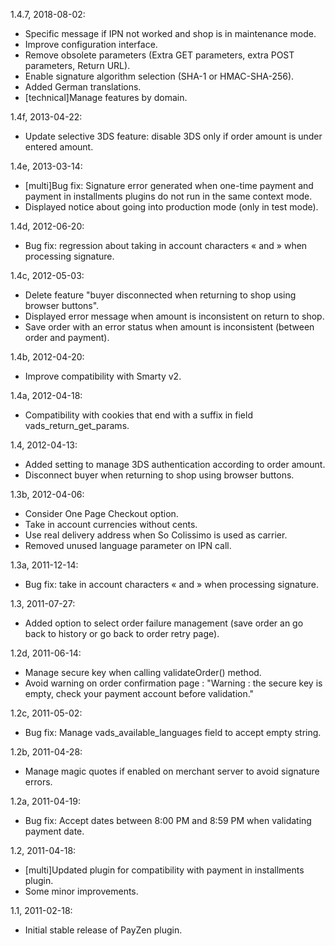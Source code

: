1.4.7, 2018-08-02:
- Specific message if IPN not worked and shop is in maintenance mode.
- Improve configuration interface.
- Remove obsolete parameters (Extra GET parameters, extra POST parameters, Return URL).
- Enable signature algorithm selection (SHA-1 or HMAC-SHA-256).
- Added German translations.
- [technical]Manage features by domain.

1.4f, 2013-04-22:
- Update selective 3DS feature: disable 3DS only if order amount is under entered amount.

1.4e, 2013-03-14:
- [multi]Bug fix: Signature error generated when one-time payment and payment in installments plugins do not run in the same context mode.
- Displayed notice about going into production mode (only in test mode).

1.4d, 2012-06-20:
- Bug fix: regression about taking in account characters « and » when processing signature.

1.4c, 2012-05-03:
- Delete feature "buyer disconnected when returning to shop using browser buttons".
- Displayed error message when amount is inconsistent on return to shop.
- Save order with an error status when amount is inconsistent (between order and payment).

1.4b, 2012-04-20:
- Improve compatibility with Smarty v2.

1.4a, 2012-04-18:
- Compatibility with cookies that end with a suffix in field vads\_return\_get\_params.

1.4, 2012-04-13:
- Added setting to manage 3DS authentication according to order amount.
- Disconnect buyer when returning to shop using browser buttons.

1.3b, 2012-04-06:
- Consider One Page Checkout option.
- Take in account currencies without cents.
- Use real delivery address when So Colissimo is used as carrier.
- Removed unused language parameter on IPN call.

1.3a, 2011-12-14:
- Bug fix: take in account characters « and » when processing signature.

1.3, 2011-07-27:
- Added option to select order failure management (save order an go back to history or go back to order retry page).

1.2d, 2011-06-14:
- Manage secure key when calling validateOrder() method.
- Avoid warning on order confirmation page : "Warning : the secure key is empty, check your payment account before validation."

1.2c, 2011-05-02:
- Bug fix: Manage vads_available_languages field to accept empty string.

1.2b, 2011-04-28:
- Manage magic quotes if enabled on merchant server to avoid signature errors.

1.2a, 2011-04-19:
- Bug fix: Accept dates between 8:00 PM and 8:59 PM when validating payment date.

1.2, 2011-04-18:
- [multi]Updated plugin for compatibility with payment in installments plugin.
- Some minor improvements.

1.1, 2011-02-18:
- Initial stable release of PayZen plugin.
